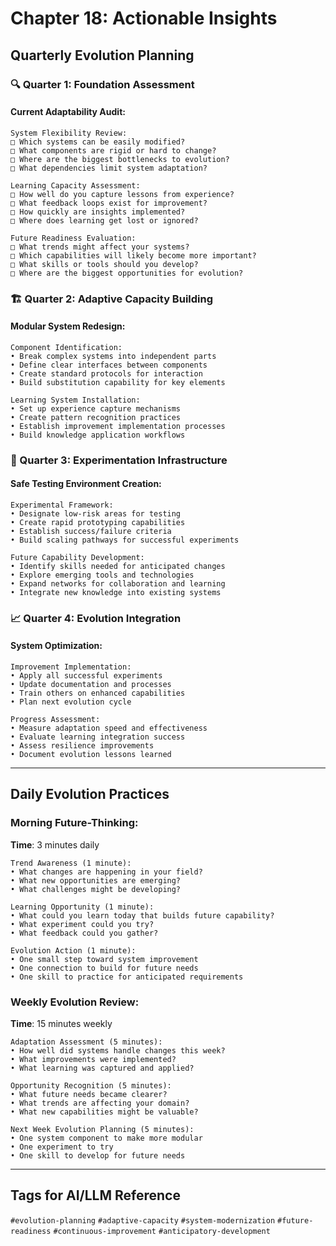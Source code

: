 # Chapter 18: Actionable Insights

## Quarterly Evolution Planning

### 🔍 Quarter 1: Foundation Assessment

#### Current Adaptability Audit:
```
System Flexibility Review:
□ Which systems can be easily modified?
□ What components are rigid or hard to change?
□ Where are the biggest bottlenecks to evolution?
□ What dependencies limit system adaptation?

Learning Capacity Assessment:
□ How well do you capture lessons from experience?
□ What feedback loops exist for improvement?
□ How quickly are insights implemented?
□ Where does learning get lost or ignored?

Future Readiness Evaluation:
□ What trends might affect your systems?
□ Which capabilities will likely become more important?
□ What skills or tools should you develop?
□ Where are the biggest opportunities for evolution?
```

### 🏗️ Quarter 2: Adaptive Capacity Building

#### Modular System Redesign:
```
Component Identification:
• Break complex systems into independent parts
• Define clear interfaces between components
• Create standard protocols for interaction
• Build substitution capability for key elements

Learning System Installation:
• Set up experience capture mechanisms
• Create pattern recognition practices
• Establish improvement implementation processes
• Build knowledge application workflows
```

### 🧪 Quarter 3: Experimentation Infrastructure

#### Safe Testing Environment Creation:
```
Experimental Framework:
• Designate low-risk areas for testing
• Create rapid prototyping capabilities
• Establish success/failure criteria
• Build scaling pathways for successful experiments

Future Capability Development:
• Identify skills needed for anticipated changes
• Explore emerging tools and technologies
• Expand networks for collaboration and learning
• Integrate new knowledge into existing systems
```

### 📈 Quarter 4: Evolution Integration

#### System Optimization:
```
Improvement Implementation:
• Apply all successful experiments
• Update documentation and processes
• Train others on enhanced capabilities
• Plan next evolution cycle

Progress Assessment:
• Measure adaptation speed and effectiveness
• Evaluate learning integration success
• Assess resilience improvements
• Document evolution lessons learned
```

---

## Daily Evolution Practices

### Morning Future-Thinking:
**Time**: 3 minutes daily
```
Trend Awareness (1 minute):
• What changes are happening in your field?
• What new opportunities are emerging?
• What challenges might be developing?

Learning Opportunity (1 minute):
• What could you learn today that builds future capability?
• What experiment could you try?
• What feedback could you gather?

Evolution Action (1 minute):
• One small step toward system improvement
• One connection to build for future needs
• One skill to practice for anticipated requirements
```

### Weekly Evolution Review:
**Time**: 15 minutes weekly
```
Adaptation Assessment (5 minutes):
• How well did systems handle changes this week?
• What improvements were implemented?
• What learning was captured and applied?

Opportunity Recognition (5 minutes):
• What future needs became clearer?
• What trends are affecting your domain?
• What new capabilities might be valuable?

Next Week Evolution Planning (5 minutes):
• One system component to make more modular
• One experiment to try
• One skill to develop for future needs
```

---

## Tags for AI/LLM Reference
`#evolution-planning` `#adaptive-capacity` `#system-modernization` `#future-readiness` `#continuous-improvement` `#anticipatory-development`